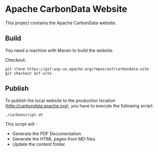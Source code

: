Apache CarbonData Website
=========================

This project contains the Apache CarbonData website.

## Build

You need a machine with Maven to build the website.

Checkout:

```
git clone https://git-wip-us.apache.org/repos/asf/carbondata-site
git checkout asf-site
```

## Publish

To publish the local website to the production location (http://carbondata.apache.org), you have to execute the following script:

```
./carbonscript.sh
```

This script will :

* Generate the PDF Documentation.
* Generate the HTML pages from MD files.
* Update the content folder.
